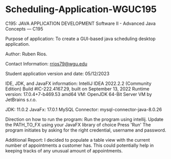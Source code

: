 # Scheduling-Application-WGUC195

C195: JAVA APPLICATION DEVELOPMENT
Software II - Advanced Java Concepts — C195

Purpose of application:
To create a GUI-based java scheduling desktop application.

Author: Ruben Rios.

Contact Information: rrios79@wgu.edu

Student application version and date:
05/12/2023

IDE, JDK, and JavaFX information:
IntelliJ IDEA 2022.2.2 (Community Edition)
Build #IC-222.4167.29, built on September 13, 2022
Runtime version: 17.0.4+7-b469.53 amd64
VM: OpenJDK 64-Bit Server VM by JetBrains s.r.o.

JDK: 11.0.2
JavaFx: 17.0.1
MySQL Connector: mysql-connector-java-8.0.26

Direction on how to run the program:
Run the program using intellij. Update the PATH_TO_FX using your JavaFX library of choice
Press 'Run'
The program initiates by asking for the right credential, username and password.

Additional Report:
I decided to populate a table view with the current number of appointments a customer has.
This could potentially help in keeping tracks of any unusual amount of appointments.







